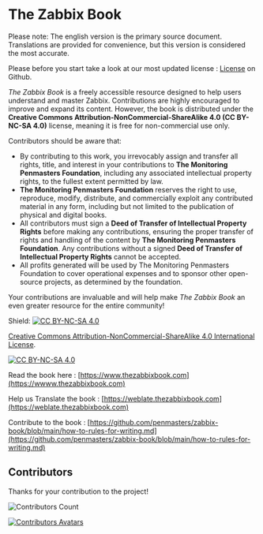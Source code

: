 # The Zabbix Book

Please note: The english version is the primary source document.
Translations are provided for convenience, but this version is considered the
most accurate.

Please before you start take a look at our most updated license : [License](https://github.com/penmasters/zabbix-book/blob/main/readme.md)
on Github.

*The Zabbix Book* is a freely accessible resource designed to help users understand
and master Zabbix. Contributions are highly encouraged to improve and expand its
content. However, the book is distributed under the
**Creative Commons Attribution-NonCommercial-ShareAlike 4.0 (CC BY-NC-SA 4.0)**
license, meaning it is free for non-commercial use only.

Contributors should be aware that:  

- By contributing to this work, you irrevocably assign and transfer all rights, title,
and interest in your contributions to **The Monitoring Penmasters Foundation**,
including any associated intellectual property rights, to the fullest extent permitted
by law.
- **The Monitoring Penmasters Foundation** reserves the right to use, reproduce,
modify, distribute, and commercially exploit any contributed material in any form,
including but not limited to the publication of physical and digital books.
- All contributors must sign a **Deed of Transfer of Intellectual Property Rights**
before making any contributions, ensuring the proper transfer of rights and handling
of the content by **The Monitoring Penmasters Foundation**. Any contributions without
a signed **Deed of Transfer of Intellectual Property Rights** cannot be accepted.
- All profits generated will be used by The Monitoring Penmasters Foundation to
cover operational expenses and to sponsor other open-source projects, as determined
by the foundation.

Your contributions are invaluable and will help make *The Zabbix Book* an even greater
resource for the entire community!

Shield: [![CC BY-NC-SA 4.0][cc-by-nc-sa-shield]][cc-by-nc-sa]

[Creative Commons Attribution-NonCommercial-ShareAlike 4.0 International License][cc-by-nc-sa].

[![CC BY-NC-SA 4.0][cc-by-nc-sa-image]][cc-by-nc-sa]

[cc-by-nc-sa]: http://creativecommons.org/licenses/by-nc-sa/4.0/
[cc-by-nc-sa-image]: https://licensebuttons.net/l/by-nc-sa/4.0/88x31.png
[cc-by-nc-sa-shield]: https://img.shields.io/badge/License-CC%20BY--NC--SA%204.0-lightgrey.svg

Read the book here :
[https://www.thezabbixbook.com](https://wwww.thezabbixbook.com)

Help us Translate the book :
[https://weblate.thezabbixbook.com](https://weblate.thezabbixbook.com)

Contribute to the book :
[https://github.com/penmasters/zabbix-book/blob/main/how-to-rules-for-writing.md](https://github.com/penmasters/zabbix-book/blob/main/how-to-rules-for-writing.md)

## Contributors

Thanks for your contribution to the project!

![Contributors Count](https://img.shields.io/github/contributors/penmasters/zabbix-book)

[![Contributors Avatars](https://contrib.rocks/image?repo=penmasters/zabbix-book)](https://github.com/penmasters/zabbix-book/graphs/contributors)
